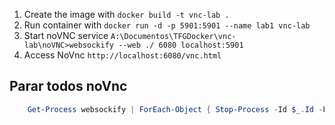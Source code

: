 1. Create the image with  `docker build -t vnc-lab .`
2. Run container with `docker run -d -p 5901:5901 --name lab1 vnc-lab`
3. Start noVNC service `A:\Documentos\TFGDocker\vnc-lab\noVNC>websockify --web ./ 6080 localhost:5901`
4. Access NoVnc `http://localhost:6080/vnc.html`


## Parar todos noVnc

```powershell
    Get-Process websockify | ForEach-Object { Stop-Process -Id $_.Id -Force }
```
